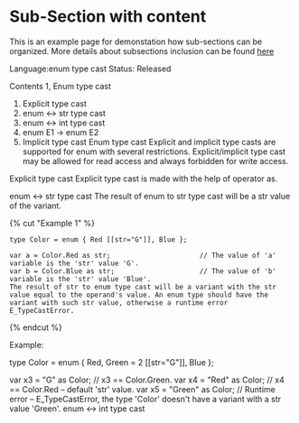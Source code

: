 # Sub-Section with content 

This is an example page for demonstation how sub-sections can be organized. 
More details about subsections inclusion can be found [here](https://diplodoc.com/docs/en/project/toc)

Language:enum type cast
Status: Released

Contents
1,	Enum type cast
  1.	Explicit type cast
  1.	enum <-> str type cast
  1.	enum <-> int type cast
  1.	enum E1 -> enum E2
1.	Implicit type cast
Enum type cast
Explicit and implicit type casts are supported for enum with several restrictions. Explicit/implicit type cast may be allowed for read access and always forbidden for write access.

Explicit type cast
Explicit type cast is made with the help of operator as.

enum <-> str type cast
The result of enum to str type cast will be a str value of the variant.

{% cut "Example 1" %}

```
type Color = enum { Red [[str="G"]], Blue };       

var a = Color.Red as str;                      // The value of 'a' variable is the 'str' value 'G'.
var b = Color.Blue as str;                     // The value of 'b' variable is the 'str' value 'Blue'.
The result of str to enum type cast will be a variant with the str value equal to the operand's value. An enum type should have the variant with such str value, otherwise a runtime error E_TypeCastError.
```

{% endcut %}

Example:

type Color = enum { Red, Green = 2 [[str="G"]], Blue };

var x3 = "G" as Color;                                    // x3 == Color.Green.
var x4 = "Red" as Color;                                  // x4 == Color.Red – default 'str' value.
var x5 = "Green" as Color;                                // Runtime error – E_TypeCastError, the type 'Color' doesn't have a variant with a str value 'Green'.
enum <-> int type cast
